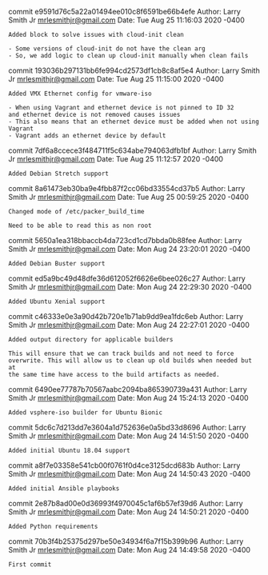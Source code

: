commit e9591d76c5a22a01494ee010c8f6591be66b4efe
Author: Larry Smith Jr <mrlesmithjr@gmail.com>
Date:   Tue Aug 25 11:16:03 2020 -0400

    Added block to solve issues with cloud-init clean
    
    - Some versions of cloud-init do not have the clean arg
    - So, we add logic to clean up cloud-init manually when clean fails

commit 193036b297131bb6fe994cd2573df1cb8c8af5e4
Author: Larry Smith Jr <mrlesmithjr@gmail.com>
Date:   Tue Aug 25 11:15:00 2020 -0400

    Added VMX Ethernet config for vmware-iso
    
    - When using Vagrant and ethernet device is not pinned to ID 32
    and ethernet device is not removed causes issues
    - This also means that an ethernet device must be added when not using Vagrant
    - Vagrant adds an ethernet device by default

commit 7df6a8ccece3f484711f5c634abe794063dfb1bf
Author: Larry Smith Jr <mrlesmithjr@gmail.com>
Date:   Tue Aug 25 11:12:57 2020 -0400

    Added Debian Stretch support

commit 8a61473eb30ba9e4fbb87f2cc06bd33554cd37b5
Author: Larry Smith Jr <mrlesmithjr@gmail.com>
Date:   Tue Aug 25 00:59:25 2020 -0400

    Changed mode of /etc/packer_build_time
    
    Need to be able to read this as non root

commit 5650a1ea318bbaccb4da723cd1cd7bbda0b88fee
Author: Larry Smith Jr <mrlesmithjr@gmail.com>
Date:   Mon Aug 24 23:20:01 2020 -0400

    Added Debian Buster support

commit ed5a9bc49d48dfe36d612052f6626e6bee026c27
Author: Larry Smith Jr <mrlesmithjr@gmail.com>
Date:   Mon Aug 24 22:29:30 2020 -0400

    Added Ubuntu Xenial support

commit c46333e0e3a90d42b720e1b71ab9dd9ea1fdc6eb
Author: Larry Smith Jr <mrlesmithjr@gmail.com>
Date:   Mon Aug 24 22:27:01 2020 -0400

    Added output directory for applicable builders
    
    This will ensure that we can track builds and not need to force
    overwrite. This will allow us to clean up old builds when needed but at
    the same time have access to the build artifacts as needed.

commit 6490ee77787b70567aabc2094ba865390739a431
Author: Larry Smith Jr <mrlesmithjr@gmail.com>
Date:   Mon Aug 24 15:24:13 2020 -0400

    Added vsphere-iso builder for Ubuntu Bionic

commit 5dc6c7d213dd7e3604a1d752636e0a5bd33d8696
Author: Larry Smith Jr <mrlesmithjr@gmail.com>
Date:   Mon Aug 24 14:51:50 2020 -0400

    Added initial Ubuntu 18.04 support

commit a8f7e03358e541cb00f0761f0d4ce3125dcd683b
Author: Larry Smith Jr <mrlesmithjr@gmail.com>
Date:   Mon Aug 24 14:50:43 2020 -0400

    Added initial Ansible playbooks

commit 2e87b8ad00e0d36993f4970045c1af6b57ef39d6
Author: Larry Smith Jr <mrlesmithjr@gmail.com>
Date:   Mon Aug 24 14:50:21 2020 -0400

    Added Python requirements

commit 70b3f4b25375d297be50e34934f6a7f15b399b96
Author: Larry Smith Jr <mrlesmithjr@gmail.com>
Date:   Mon Aug 24 14:49:58 2020 -0400

    First commit
